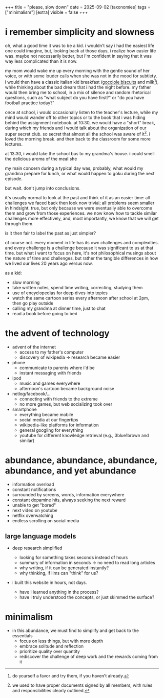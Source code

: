 +++
  title = "please, slow down"
  date = 2025-09-02
  [taxonomies]
  tags = ["minimalism"]
  [extra]
  visible = false
+++

# i remember simplicity and slowness

oh, what a good time it was to be a kid. i wouldn't say i had the easiest life one could imagine, but, looking back at those days, i realize how easier life was.
maybe not necessarily better, but i'm confident in saying that it was way less complicated than it is now.

my mom would wake me up every morning with the gentle sound of her voice, or with some louder calls when she was not in the mood for subtlety.
i would then have a classic italian kid breakfast ([gocciole biscuits](https://www.gocciole.it) and milk[^1]), while thinking about the bad dream that i had the night before.
my father would then bring me to school, in a mix of silence and random rhetorical questions, such as "what subject do you have first?" or "do you have football practice today?"

once at school, i would occasionally listen to the teacher's lecture, while my mind would wander off to other topics or to the book that i was hiding behind the assignment notebook.
at 10:30, we would have a "short" break, during which my friends and i would talk about the organization of our super secret club. so secret that almost all the school was aware of it[^2].
i loved the morning break. and then back to the classroom for some more lectures.

at 13:30, i would take the school bus to my grandma's house. i could smell the delicious aroma of the meal she 

my main concern during a typical day was, probably, what would my grandma prepare for lunch, or what would happen to goku during the next episode.

but wait. don't jump into conclusions.

it's usually normal to look at the past and think of it as an easier time: all challenges we faced back then look now trivial; all problems seem smaller in hindsight.
true, but only because we were eventually able to overcome them and grow from those experiences.
we now know how to tackle similar challenges more effectively, and, most importantly, we know that we will get through them.

is it then fair to label the past as just simpler?

of course not. every moment in life has its own challenges and complexities. and every challenge is a challenge because it was significant to us at that time.
but what i want to focus on here, it's not philosophical musings about the nature of time and challenges, but rather the tangible differences in how we lived our lives 20 years ago versus now.

as a kid:

- slow morning
- take written notes, spend time writing, correcting, studying them
- use of encyclopedias for deep dives into topics
- watch the same cartoon series every afternoon after school at 2pm, then go play outside
- calling my grandma at dinner time, just to chat
- read a book before going to bed

# the advent of technology

- advent of the internet
  - access to my father's computer
  - discovery of wikipedia -> research became easier
- phone
  - communicate to parents where i'd be
  - instant messaging with friends
- ipod
  - music and games everywhere
  - afternoon's cartoon became background noise
- netlog/facebook/...
  - connecting with friends to the extreme
  - no more games, but web socializing took over
- smartphone
  - everything became mobile
  - social media at our fingertips
  - wikipedia-like platforms for information
  - general googling for everything
  - youtube for different knowledge retrieval (e.g., 3blue1brown and similar)


# abundance, abundance, abundance, abundance, and yet abundance

- information overload
- constant notifications
- surrounded by screens, words, information everywhere
- constant dopamine hits, always seeking the next reward
- unable to get "bored"
- next video on youtube
- netflix overwatching
- endless scrolling on social media

## large language models

- deep research simplified
  - looking for something takes seconds instead of hours
  - summary of information in seconds -> no need to read long articles
  - why writing, if it can be generated instantly?
  - why thinking, if llms can "think" for us?

- i built this website in hours, not days.
  - have i learned anything in the process?
  - have i truly understood the concepts, or just skimmed the surface?

# minimalism

- in this abundance, we must find to simplify and get back to the essentials
  - focus on less things, but with more depth
  - embrace solitude and reflection
  - prioritize quality over quantity
  - rediscover the challenge of deep work and the rewards coming from it

[^1]: do yourself a favor and try them, if you haven't already.
[^2]: we used to have proper documents signed by all members, with rules and responsibilities clearly outlined.
